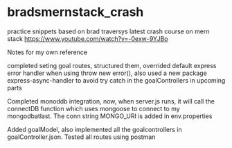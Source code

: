 # bradsmernstack_crash
practice snippets based on brad traversys latest crash course on mern stack https://www.youtube.com/watch?v=-0exw-9YJBo




Notes for my own reference

completed seting goal routes, structured them, overrided default express error handler when using throw new error(), also used a new package express-async-handler to avoid try catch in the goalControllers in upcoming parts


Completed monoddb integration, now, when server.js runs, it will call the connectDB function which uses mongoose to connect to my mongodbatlast. The conn string MONGO_URI is added in env.properties


Added goalModel, also implemented all the goalcontrollers in goalController.json. Tested all routes using postman
